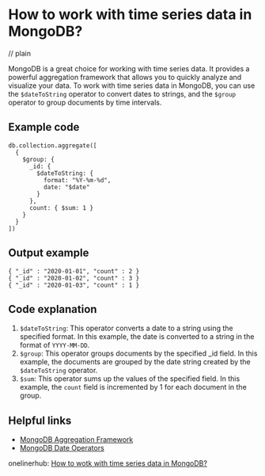 # How to work with time series data in MongoDB?
// plain

MongoDB is a great choice for working with time series data. It provides a powerful aggregation framework that allows you to quickly analyze and visualize your data. To work with time series data in MongoDB, you can use the `$dateToString` operator to convert dates to strings, and the `$group` operator to group documents by time intervals.

## Example code

```
db.collection.aggregate([
  {
    $group: {
      _id: {
        $dateToString: {
          format: "%Y-%m-%d",
          date: "$date"
        }
      },
      count: { $sum: 1 }
    }
  }
])
```

## Output example

```
{ "_id" : "2020-01-01", "count" : 2 }
{ "_id" : "2020-01-02", "count" : 3 }
{ "_id" : "2020-01-03", "count" : 1 }
```

## Code explanation


1. `$dateToString`: This operator converts a date to a string using the specified format. In this example, the date is converted to a string in the format of `YYYY-MM-DD`.
2. `$group`: This operator groups documents by the specified _id field. In this example, the documents are grouped by the date string created by the `$dateToString` operator.
3. `$sum`: This operator sums up the values of the specified field. In this example, the `count` field is incremented by 1 for each document in the group.

## Helpful links

- [MongoDB Aggregation Framework](https://docs.mongodb.com/manual/aggregation/)
- [MongoDB Date Operators](https://docs.mongodb.com/manual/reference/operator/aggregation/dateToString/)

onelinerhub: [How to wotk with time series data in MongoDB?
](https://onelinerhub.com/mongodb/how-to-wotk-with-time-series-data-in-mongodb)
